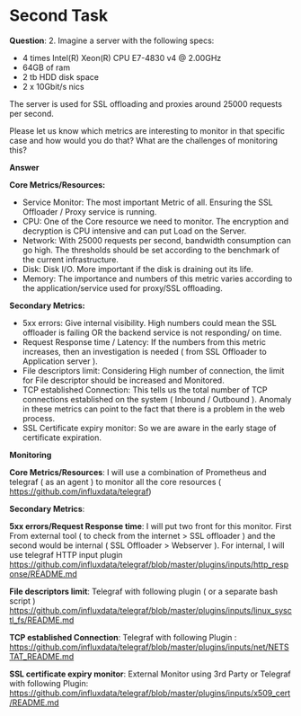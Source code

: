 # Second Task
**Question**: 
2. Imagine a server with the following specs:
-  4 times Intel(R) Xeon(R) CPU E7-4830 v4 @ 2.00GHz
-  64GB of ram
-  2 tb HDD disk space
-  2 x 10Gbit/s nics

The server is used for SSL offloading and proxies around 25000 requests per second.

Please let us know which metrics are interesting to monitor in that specific case and how would you do that? What are the challenges of monitoring this?

**Answer**

**Core Metrics/Resources:**
- Service Monitor: The most important Metric of all. Ensuring the SSL Offloader / Proxy service is running.
- CPU: One of the Core resource we need to monitor. The encryption and decryption is CPU intensive and can put Load on the Server.
- Network: With 25000 requests per second, bandwidth consumption can go high. The thresholds should be set according to the benchmark of the current infrastructure.
- Disk: Disk I/O. More important if the disk is draining out its life.
- Memory: The importance and numbers of this metric varies according to the application/service used for proxy/SSL offloading.

**Secondary Metrics:**
- 5xx errors: Give internal visibility. High numbers could mean the SSL offloader is failing OR the backend service is not responding/ on time. 
- Request Response time / Latency: If the numbers from this metric increases, then an investigation is needed ( from SSL Offloader to Application server ).
- File descriptors limit: Considering High number of connection, the limit for File descriptor should be increased and Monitored.
- TCP established Connection: This tells us the total number of TCP connections established on the system ( Inbound / Outbound ). Anomaly in these metrics can point to the fact that there is a problem in the web process.
- SSL Certificate expiry monitor: So we are aware in the early stage of certificate expiration.


**Monitoring**

**Core Metrics/Resources**: I will use a combination of Prometheus and telegraf ( as an agent ) to monitor all the core resources ( https://github.com/influxdata/telegraf)

**Secondary Metrics**: 

**5xx errors/Request Response time**: I will put two front for this monitor. First From external tool ( to check from the internet > SSL offloader ) and the second would be internal ( SSL Offloader > Webserver ). For internal, I will use telegraf HTTP input plugin
https://github.com/influxdata/telegraf/blob/master/plugins/inputs/http_response/README.md

**File descriptors limit**: Telegraf with following plugin ( or a separate bash script )
https://github.com/influxdata/telegraf/blob/master/plugins/inputs/linux_sysctl_fs/README.md

**TCP established Connection**: Telegraf with following Plugin :
https://github.com/influxdata/telegraf/blob/master/plugins/inputs/net/NETSTAT_README.md

**SSL certificate expiry monitor**: External Monitor using 3rd Party or Telegraf with following Plugin:
https://github.com/influxdata/telegraf/blob/master/plugins/inputs/x509_cert/README.md
